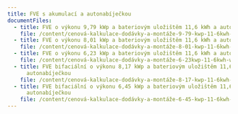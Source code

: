 ```yaml
---
title: FVE s akumulací a autonabíječkou
documentFiles:
  - title: FVE o výkonu 9,79 kWp a bateriovým uložištěm 11,6 kWh a autonabíječkou
    file: /content/cenová-kalkulace-dodávky-a-montáže-9-79-kwp-11-6kwh-wallbox-leden-2024.pdf
  - title: FVE o výkonu 8,01 kWp a bateriovým uložištěm 11,6 kWh a autonabíječkou
    file: /content/cenová-kalkulace-dodávky-a-montáže-8-01-kwp-11-6kwh-wallbox-leden-2024.pdf
  - title: FVE o výkonu 6,23 kWp a bateriovým uložištěm 11,6 kWh a autonabíječkou
    file: /content/cenová-kalkulace-dodávky-a-montáže-6-23kwp-11-6kwh-wallbox-leden-2024.pdf
  - title: FVE bifaciální o výkonu 8,17 kWp a bateriovým uložištěm 11,6 kWh a
      autonabíječkou
    file: /content/cenová-kalkulace-dodávky-a-montáže-8-17-kwp-11-6kwh-wallbox-leden-2024.pdf
  - title: FVE bifaciální o výkonu 6,45 kWp a bateriovým uložištěm 11,6 kWh a
      autonabíječkou
    file: /content/cenová-kalkulace-dodávky-a-montáže-6-45-kwp-11-6kwh-wallbox-leden-2024.pdf
---
```

